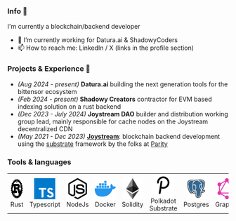 <!--
**ignazio-bovo/ignazio-bovo** is a ✨ _special_ ✨ repository because its `README.md` (this file) appears on your GitHub profile.

Here are some ideas to get you started:

- 🔭 I’m currently working on ...
- 🌱 I’m currently learning ...
- 👯 I’m looking to collaborate on ...
- 🤔 I’m looking for help with ...
- 💬 Ask me about ...
- 📫 How to reach me: ...
- 😄 Pronouns: ...
- ⚡ Fun fact: ...
-->

<!-- <p><pre align="center"> -->
<!-- MrBovo <strong> ∙ </strong><a href="https://x.com/bovo_mr">X</a> ∙ <a href="https://github.com/ignazio-bovo">GitHub</a> ∙ <a href="https://www.linkedin.com/in/ignazio-bovo-378113177/">LinkedIn</a></pre></p> -->

### Info 👋

I'm currently a blockchain/backend developer 

- 🔭 I’m currently working for Datura.ai & ShadowyCoders
- 📫 How to reach me: LinkedIn / X (links in the profile section)
  <!-- - ⚡ Fun fact: I am funny -->
  <!-- - 👯 I’m looking to collaborate on ... -->
  <!-- - 💬 Ask me about ... -->

### Projects & Experience 🔭

- _(Aug 2024 - present)_ **Datura.ai** building the next generation tools for the bittensor ecosystem
- _(Feb 2024 - present)_ **Shadowy Creators** contractor for EVM based indexing solution on a rust backend
- _(Dec 2023 - July 2024)_ **Joystream DAO** builder and distribution working group lead, mainly responsible for cache nodes on the Joystream decentralized CDN
- _(May 2021 - Dec 2023)_ **[Joystream](https://github.com/ignazio-bovo/joystream)**: blockchain backend development using the
  [substrate](https://substrate.io/) framework by the folks at [Parity](https://www.parity.io/technologies/substrate/)

### Tools & languages

<table>
  <tr>
    <td align="center" width="96">
      <a href="#mrbovo-tech">
        <img src="./img/rust.svg" width="48" height="48" alt="Rust" />
      </a>
      <br>Rust
    </td>
    <td align="center" width="96">
      <a href="#mrbovo-tech">
        <img src="./img/typescript.svg" width="48" height="48" alt="Python" />
      </a>
      <br>Typescript
    </td>
    <td align="center" width="96">
      <a href="#mrbovo-tech">
        <img src="./img/nodejs.svg" width="48" height="48" alt="TypeScript" />
      </a>
      <br>NodeJs
    </td>
    <td align="center" width="96">
      <a href="#mrbovo-tech" >
        <img src="./img/docker.svg" width="48" height="48" alt="Kubernetes" />
      </a>
      <br>Docker
    </td>
    <td align="center" width="96"> 
      <a href="#mrbovo-tech" >
        <img src="./img/ethereum.svg" width="48" height="48" alt="Docker" />
      </a>
      <br>Solidity
    </td>
    <td align="center"  width="96">
      <a href="#mrbovo-tech">
        <img src="./img/polkadot.svg" width="48" height="48" alt="Debian" />
      </a>
      <br>Polkadot Substrate
    </td>
    <td align="center" width="96">
      <a href="#mrbovo-tech" >
        <img src="./img/postgres.svg" width="48" height="48" alt="Grafana" />
      </a>
      <br>Postgres
    </td>
    <td align="center" width="96">
      <a href="#mrbovo-tech" >
        <img src="./img/graphql.svg" width="48" height="48" alt="Grafana" />
      </a>
      <br>Graphql
    </td>
  </tr>
</table>
